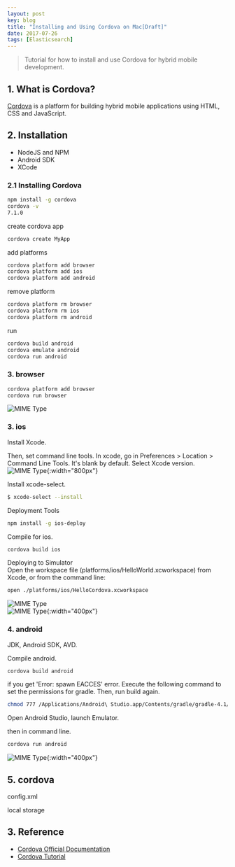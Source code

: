 ```yaml
---
layout: post
key: blog
title: "Installing and Using Cordova on Mac[Draft]"
date: 2017-07-26
tags: [Elasticsearch]
---
```


> Tutorial for how to install and use Cordova for hybrid mobile development.

## 1. What is Cordova?  
[Cordova](https://cordova.apache.org/) is a platform for building hybrid mobile applications using HTML, CSS and JavaScript.

## 2. Installation
* NodeJS and NPM
* Android SDK
* XCode

### 2.1 Installing Cordova
```sh
npm install -g cordova
cordova -v
7.1.0
```
create cordova app
```sh
cordova create MyApp
```
add platforms
```sh
cordova platform add browser
cordova platform add ios
cordova platform add android
```
remove platform
```sh
cordova platform rm browser
cordova platform rm ios
cordova platform rm android
```
run
```sh
cordova build android
cordova emulate android
cordova run android
```
### 3. browser
```sh
cordova platform add browser
cordova run browser
```
![MIME Type](/public/pics/2017-07-26/run_browser.png)

### 3. ios
Install Xcode.

Then, set command line tools. In xcode, go in Preferences > Location > Command Line Tools. It's blank by default. Select Xcode version.
![MIME Type](/public/pics/2017-07-26/xcode_commandlinetools.png){:width="800px"}  

Install xcode-select.
```sh
$ xcode-select --install
```

Deployment Tools
```sh
npm install -g ios-deploy
```

Compile for ios.
```sh
cordova build ios
```

Deploying to Simulator  
Open the workspace file (platforms/ios/HelloWorld.xcworkspace) from Xcode, or from the command line:
```sh
open ./platforms/ios/HelloCordova.xcworkspace
```
![MIME Type](/public/pics/2017-07-26/xcode_project.png)  
![MIME Type](/public/pics/2017-07-26/run_ios.png){:width="400px"}  

### 4. android
JDK, Android SDK, AVD.

Compile android.
```sh
cordova build android
```
if you get 'Error: spawn EACCES' error. Execute the following command to set the permissions for gradle. Then, run build again.
```sh
chmod 777 /Applications/Android\ Studio.app/Contents/gradle/gradle-4.1/bin/gradle
```

Open Android Studio, launch Emulator.

then in command line.
```sh
cordova run android
```
![MIME Type](/public/pics/2017-07-26/run_android.png){:width="400px"}  

## 5. cordova
config.xml

local storage

## 3. Reference
* [Cordova Official Documentation](https://cordova.apache.org/docs/en/latest/)
* [Cordova Tutorial](https://www.tutorialspoint.com/cordova/index.htm)  
